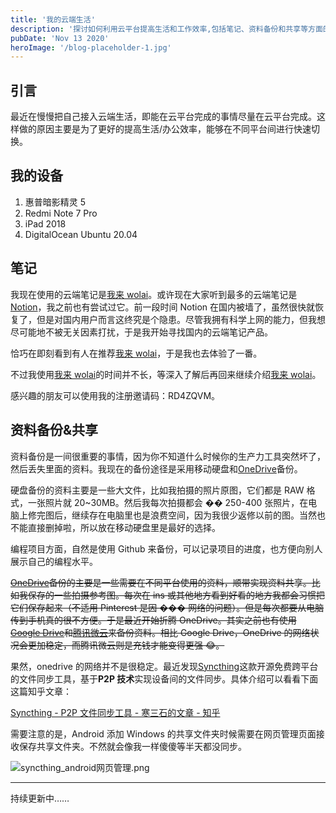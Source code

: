 ```yaml
---
title: '我的云端生活'
description: '探讨如何利用云平台提高生活和工作效率,包括笔记、资料备份和共享等方面的云端解决方案。'
pubDate: 'Nov 13 2020'
heroImage: '/blog-placeholder-1.jpg'
---
```


## 引言

最近在慢慢把自己接入云端生活，即能在云平台完成的事情尽量在云平台完成。这样做的原因主要是为了更好的提高生活/办公效率，能够在不同平台间进行快速切换。

## 我的设备

1. 惠普暗影精灵 5
2. Redmi Note 7 Pro
3. iPad 2018
4. DigitalOcean Ubuntu 20.04

## 笔记

我现在使用的云端笔记是[我来 wolai](www.wolai.com)。或许现在大家听到最多的云端笔记是[Notion](www.notion.so)，我之前也有尝试过它。前一段时间 Notion 在国内被墙了，虽然很快就恢复了，但是对国内用户而言这终究是个隐患。尽管我拥有科学上网的能力，但我想尽可能地不被无关因素打扰，于是我开始寻找国内的云端笔记产品。

恰巧在即刻看到有人在推荐[我来 wolai](www.wolai.com)，于是我也去体验了一番。

不过我使用[我来 wolai](www.wolai.com)的时间并不长，等深入了解后再回来继续介绍[我来 wolai](www.wolai.com)。

感兴趣的朋友可以使用我的注册邀请码：RD4ZQVM。

## 资料备份&共享

资料备份是一间很重要的事情，因为你不知道什么时候你的生产力工具突然坏了，然后丢失里面的资料。我现在的备份途径是采用移动硬盘和[OneDrive](onedrive.live.com)备份。

硬盘备份的资料主要是一些大文件，比如我拍摄的照片原图，它们都是 RAW 格式，一张照片就 20~30MB。然后我每次拍摄都会 �� 250-400 张照片，在电脑上修完图后，继续存在电脑里也是浪费空间，因为我很少返修以前的图。当然也不能直接删掉啦，所以放在移动硬盘里是最好的选择。

编程项目方面，自然是使用 Github 来备份，可以记录项目的进度，也方便向别人展示自己的编程水平。

~~[OneDrive](onedrive.live.com)备份的主要是一些需要在不同平台使用的资料，顺带实现资料共享。比如我保存的一些拍摄参考图。每次在 ins 或其他地方看到好看的地方我都会习惯把它们保存起来（不适用 Pinterest 是因 ��� 网络的问题）。但是每次都要从电脑传到手机真的很不方便。于是最近开始折腾 OneDrive。其实之前也有使用[Google Drive](drive.google.com)和[腾讯微云](weiyun.com)来备份资料。相比 Google Drive，OneDrive 的网络状况会更加稳定，而腾讯微云则是充钱才能变得更强 😂。~~

果然，onedrive 的网络并不是很稳定。最近发现[Syncthing](https://syncthing.net/)这款开源免费跨平台的文件同步工具，基于**P2P 技术**实现设备间的文件同步。具体介绍可以看看下面这篇知乎文章：

[Syncthing - P2P 文件同步工具 - 寒三石的文章 - 知乎](https://zhuanlan.zhihu.com/p/69267020)

需要注意的是，Android 添加 Windows 的共享文件夹时候需要在网页管理页面接收保存共享文件夹。不然就会像我一样傻傻等半天都没同步。

![syncthing_android网页管理.png](https://i.loli.net/2020/11/24/hpVD9L4zBuilsFJ.png)

---

持续更新中……
